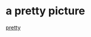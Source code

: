# a pretty picture
[pretty](https://www.gameinformer.com/sites/default/files/styles/full/public/2018/06/12/2b844e11/haloinfinitechiefypoo1500.jpg)
